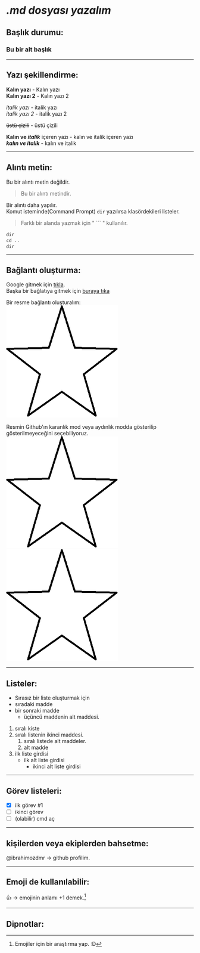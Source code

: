 # *.md dosyası yazalım*

## Başlık durumu:
<!-- başlık eklemek için başına "#" getiriliyor. En fazla 6 tane getirilebilir. -->
### Bu bir alt başlık <hr>

## Yazı şekillendirme:
**Kalın yazı** - Kalın yazı <br>
__Kalın yazı 2__ - Kalın yazı 2 <br>

*italik yazı* - italik yazı <br>
_italik yazı 2_ - italik yazı 2 <br>

~~üstü çizili~~ - üstü çizili <br>

**Kalın ve _italik_** içeren yazı - kalın ve italik içeren yazı <br>
***kalın ve italik*** - kalın ve italik <hr>

## Alıntı metin:
Bu bir alıntı metin değildir. <br>
>Bu bir alıntı metindir. <br>

Bir alıntı daha yapılır. <br>
Komut isteminde(Command Prompt) `dir` yazılırsa klasördekileri listeler. <br> <!--dir alıntı yapıldı-->
>Farklı bir alanda yazmak için " ``` " kullanılır.
```
dir
cd ..
dir
```
<hr>

## Bağlantı oluşturma:
Google gitmek için [tıkla](https://www.google.com.tr). <br>
Başka bir bağlatıya gitmek için [buraya tıka](links/link.md)

Bir resme bağlantı oluşturalım: <br>
![yıldız](./links/star.png) <br> <!-- Adres kısmına link olarakta bir şey verilebilir. -->

Resmin Github'ın karanlık mod veya aydınlık modda gösterilip gösterilmeyeceğini seçebiliyoruz. <br>
![Yıldız](links/star.png#gh-light-mode-only) <!-- sadece aydınlık(light) modda gösterilmeye ayarlı -->
![Yıldız](links/star.png#gh-dark-mode-only)  <hr> <!-- sadece karanlık(dark) modda gösterilmeye ayarlı -->

## Listeler:
-  Sırasız bir liste oluşturmak için
-  sıradaki madde
-  bir sonraki madde
   - üçüncü maddenin alt maddesi.

1. sıralı kiste
2. sıralı listenin ikinci maddesi.
   1. sıralı listede alt maddeler.
   2. alt madde
3. ilk liste girdisi
    - ilk alt liste girdisi
        - ikinci alt liste girdisi
<hr>

## Görev listeleri:
- [x] ilk görev #1
- [ ] ikinci görev
- [ ] \(olabilir) cmd aç
<hr>

## kişilerden veya ekiplerden bahsetme:
@ibrahimozdmr -> github profilim.
<hr>

## Emoji de kullanılabilir:
:+1: -> emojinin anlamı +1 demek.[^1]
<hr>

## Dipnotlar:
[^1]: Emojiler için bir araştırma yap. :D